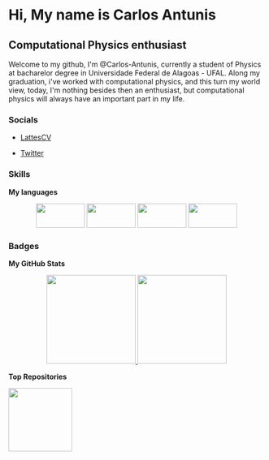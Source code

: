 
Hi, My name is Carlos Antunis
===============================
Computational Physics enthusiast
--------------------------------
Welcome to my github, I'm @Carlos-Antunis, currently a student of Physics at bacharelor degree in Universidade Federal de Alagoas - UFAL. Along my graduation, i've worked with computational physics, and this turn my world view, today, I'm nothing besides then an enthusiast, but computational physics will always have an important part in my life.
### Socials

- [LattesCV](http://lattes.cnpq.br/2932038471929012)

- [Twitter](https://twitter.com/Carlos_Antunis/)

### Skills

<b>My languages</b>

<div align="center" margin-top="2.0rem">
  <img height="48" width="96" src="https://cdn.jsdelivr.net/gh/devicons/devicon/icons/bash/bash-original.svg" />
  <img height="48" width="96" src="https://cdn.jsdelivr.net/gh/devicons/devicon/icons/c/c-line.svg" />
  <img height="48" width="96" src="https://cdn.jsdelivr.net/gh/devicons/devicon/icons/cplusplus/cplusplus-line.svg" />
  <img height="48" width="96" src="https://cdn.jsdelivr.net/gh/devicons/devicon/icons/python/python-original.svg" />
</div>

### Badges

<b>My GitHub Stats</b>

<div align="center">
  <a href="https://github.com/Carlos-Antunis">
  <img height="175em" src="https://github-readme-stats.vercel.app/api?username=carlos-antunis&show_icons=true&include_all_commits=true&count_private=true&theme=tokyonight"/>
  <img height="175em" src="https://github-readme-stats.vercel.app/api/top-langs/?username=carlos-antunis&langs_count=7&theme=tokyonight&layout=compact"/>
  </a>
</div>

<b>Top Repositories</b>

<div width="75%" align="center">
  <a href="https://github.com/Carlos-Antunis/Metodos-Computacionais">
    <img align="left" height="125em" src="https://github-readme-stats.vercel.app/api/pin/?username=Carlos-Antunis&repo=Metodos-Computacionais&locale=en&theme=tokyonight" />
  </a>
</div>
